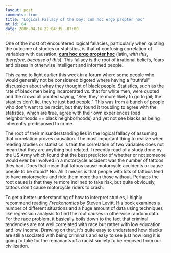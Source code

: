 ```yaml
--- 
layout: post
comments: true
title: "Logical Fallacy of the Day: cum hoc ergo propter hoc"
mt_id: 64
date: 2006-04-14 22:04:35 -07:00
---
```

One of the most oft encountered logical fallacies, particularly when quoting the outcome of studies or statistics, is that of confusing correlation of variables with causation; [**cum hoc ergo propter hoc**](http://en.wikipedia.org/wiki/Correlation_implies_causation_%28logical_fallacy%29) (latin, *with this, therefore, because of this*).  This fallacy is the root of irrational beliefs, fears and biases in otherwise intelligent and informed people.

This came to light earlier this week in a forum where some people who would generally not be considered bigoted where having a "truthful" discussion about whay they thought of black people.  Statistics, such as the rate of black men being incarcerated vs. that for white men, were quoted and the crowd all pointed saying, "See, they're more likely to go to jail; the stastics don't lie, they're just bad people."  This was from a bunch of people who don't want to be racist, but they found it troubling to agree with the statistics, which are true, agree with their own experiences (bad neighborhoods == black neighborhoods) and yet not see blacks as being inherently predisposed to crime.

The root of their misunderstanding lies in the logical fallacy of assuming that correlation proves causation.  The most important thing to realize when reading studies or statistics is that the correlation of two variables does not mean that they are anything but related.  I recently read of a study done by the US Army which found that the best predictor of whether or not someone would ever be involved in a motorcycle accident was the number of tattoos they had.  Does that mean that tatoos cause motorcycle accidents or cause poeple to be stupid?  No.  All it means is that people with lots of tattoos tend to have motorcycles and ride them more than those without.  Perhaps the root cause is that they're more inclined to take risk, but quite obviously, tattoos don't cause motorcycle riders to crash.

To get a better understanding of how to interpret studies, I highly recommend reading *Freakonomics* by Steven Levitt.  His book examines a number of different situations and a huge amount of data using techniques like regression analysis to find the root causes in otherwise random data.  For the race problem, it basically boils down to the fact that criminal tendencies are not well correlated with race but rather with low education and low income.  Drawing on that, it's quite easy to understand how blacks are still associated with being criminals and easy to see just how long it is going to take for the remanants of a racist society to be removed from our civilization.
